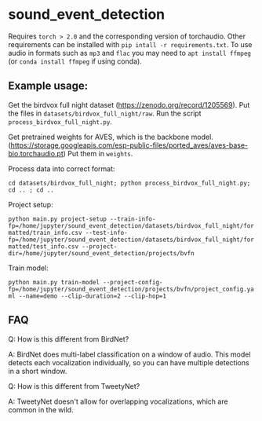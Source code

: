 # sound_event_detection

Requires `torch > 2.0` and the corresponding version of torchaudio. Other requirements can be installed with `pip intall -r requirements.txt`. To use audio in formats such as `mp3` and `flac` you may need to `apt install ffmpeg` (or `conda install ffmpeg` if using conda).

## Example usage:

Get the birdvox full night dataset (https://zenodo.org/record/1205569). Put the files in `datasets/birdvox_full_night/raw`. Run the script `process_birdvox_full_night.py`.

Get pretrained weights for AVES, which is the backbone model. (https://storage.googleapis.com/esp-public-files/ported_aves/aves-base-bio.torchaudio.pt) Put them in `weights`. 

Process data into correct format:

`cd datasets/birdvox_full_night; python process_birdvox_full_night.py; cd .. ; cd ..`

Project setup:

`python main.py project-setup --train-info-fp=/home/jupyter/sound_event_detection/datasets/birdvox_full_night/formatted/train_info.csv --test-info-fp=/home/jupyter/sound_event_detection/datasets/birdvox_full_night/formatted/test_info.csv --project-dir=/home/jupyter/sound_event_detection/projects/bvfn`

Train model:

`python main.py train-model --project-config-fp=/home/jupyter/sound_event_detection/projects/bvfn/project_config.yaml --name=demo --clip-duration=2 --clip-hop=1`

## FAQ

Q: How is this different from BirdNet?

A: BirdNet does multi-label classification on a window of audio. This model detects each vocalization individually, so you can have multiple detections in a short window.

Q: How is this different from TweetyNet?

A: TweetyNet doesn't allow for overlapping vocalizations, which are common in the wild.